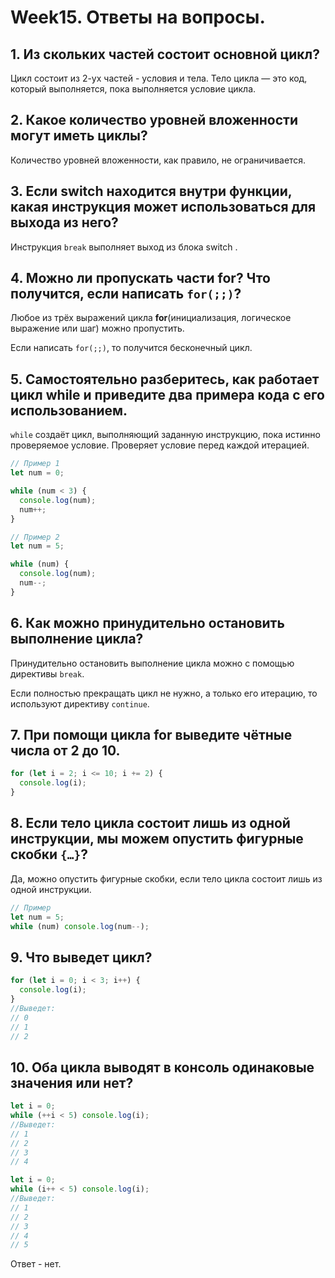 # Week15. Ответы на вопросы.

## 1. Из скольких частей состоит основной цикл?

Цикл состоит из 2-ух частей - условия и тела.
Тело цикла — это код, который выполняется, пока выполняется условие цикла.

## 2. Какое количество уровней вложенности могут иметь циклы?

Количество уровней вложенности, как правило, не ограничивается.

## 3. Если switch находится внутри функции, какая инструкция может использоваться для выхода из него?

Инструкция `break` выполняет выход из блока switch .

## 4. Можно ли пропускать части **for**? Что получится, если написать `for(;;)`?

Любое из трёх выражений цикла **for**(инициализация, логическое выражение или шаг) можно пропустить.

Если написать `for(;;)`, то получится бесконечный цикл.

## 5. Самостоятельно разберитесь, как работает цикл while и приведите два примера кода с его использованием.

`while` создаёт цикл, выполняющий заданную инструкцию, пока истинно проверяемое условие. Проверяет условие перед каждой итерацией.

```js
// Пример 1
let num = 0;

while (num < 3) {
  console.log(num);
  num++;
}

// Пример 2
let num = 5;

while (num) {
  console.log(num);
  num--;
}
```

## 6. Как можно принудительно остановить выполнение цикла?

Принудительно остановить выполнение цикла можно с помощью директивы `break`.

Если полностью прекращать цикл не нужно, а только его итерацию, то используют директиву `continue`.

## 7. При помощи цикла for выведите чётные числа от 2 до 10.

```js
for (let i = 2; i <= 10; i += 2) {
  console.log(i);
}
```

## 8. Если тело цикла состоит лишь из одной инструкции, мы можем опустить фигурные скобки `{…}`?

Да, можно опустить фигурные скобки, если тело цикла состоит лишь из одной инструкции.

```js
// Пример
let num = 5;
while (num) console.log(num--);
```

## 9. Что выведет цикл?

```js
for (let i = 0; i < 3; i++) {
  console.log(i);
}
//Выведет:
// 0
// 1
// 2
```

## 10. Оба цикла выводят в консоль одинаковые значения или нет?

```js
let i = 0;
while (++i < 5) console.log(i);
//Выведет:
// 1
// 2
// 3
// 4

let i = 0;
while (i++ < 5) console.log(i);
//Выведет:
// 1
// 2
// 3
// 4
// 5
```

Ответ - нет.
